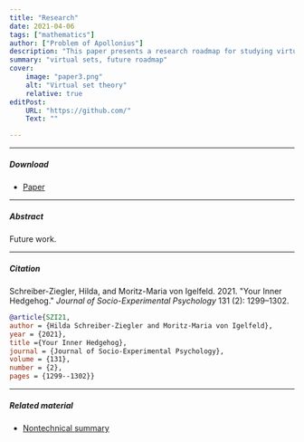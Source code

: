 ```yaml
---
title: "Research" 
date: 2021-04-06
tags: ["mathematics"]
author: ["Problem of Apollonius"]
description: "This paper presents a research roadmap for studying virtual sets." 
summary: "virtual sets, future roadmap" 
cover:
    image: "paper3.png"
    alt: "Virtual set theory"
    relative: true
editPost:
    URL: "https://github.com/"
    Text: ""

---
```


---

##### Download

+ [Paper](paper3.pdf)

---

##### Abstract

Future work.

---

##### Citation

Schreiber-Ziegler, Hilda, and Moritz-Maria von Igelfeld. 2021. "Your Inner Hedgehog." *Journal of Socio-Experimental Psychology* 131 (2): 1299–1302.

```BibTeX
@article{SZI21,
author = {Hilda Schreiber-Ziegler and Moritz-Maria von Igelfeld},
year = {2021},
title ={Your Inner Hedgehog},
journal = {Journal of Socio-Experimental Psychology},
volume = {131},
number = {2},
pages = {1299--1302}}
```

---

##### Related material

+ [Nontechnical summary](https://www.alexandermccallsmith.com/book/your-inner-hedgehog)
